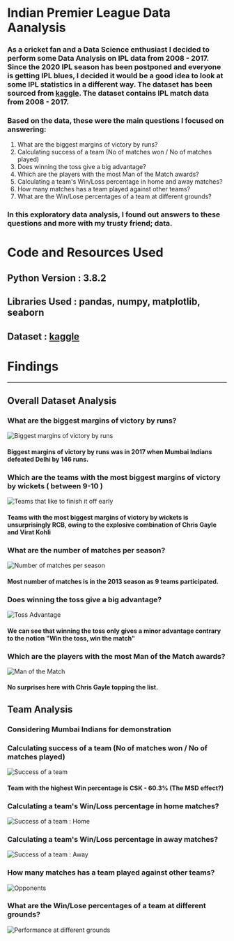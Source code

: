 # Indian Premier League Data Aanalysis

### As a cricket fan and a Data Science enthusiast I decided to perform some Data Analysis on IPL data from 2008 - 2017. Since the 2020 IPL season has been postponed and everyone is getting IPL blues, I decided it would be a good idea to look at some IPL statistics in a different way. The dataset has been sourced from [kaggle](https://www.kaggle.com/manasgarg/ipl/data). The dataset contains IPL match data from 2008 - 2017.

### Based on the data, these were the main questions I focused on answering:
1. What are the biggest margins of victory by runs?
2. Calculating success of a team (No of matches won / No of matches played)
3. Does winning the toss give a big advantage?
4. Which are the players with the most Man of the Match awards?
5. Calculating a team's Win/Loss percentage in home and away matches?
6. How many matches has a team played against other teams?
7. What are the Win/Lose percentages of a team at different grounds?

### In this exploratory data analysis, I found out answers to these questions and more with my trusty friend; data.

# Code and Resources Used

## Python Version : 3.8.2
## Libraries Used : pandas, numpy, matplotlib, seaborn
## Dataset : [kaggle](https://www.kaggle.com/manasgarg/ipl/data)

# Findings
___

## Overall Dataset Analysis

### What are the biggest margins of victory by runs?
![Biggest margins of victory by runs](https://raw.githubusercontent.com/ritik-k/ipl_analysis/master/images/Screenshot%20from%202020-06-22%2000-24-44.png)
#### Biggest margins of victory by runs was in 2017 when Mumbai Indians defeated Delhi by 146 runs.

### Which are the teams with the most biggest margins of victory by wickets ( between 9-10 )
![Teams that like to finish it off early](https://raw.githubusercontent.com/ritik-k/ipl_analysis/master/images/Screenshot%20from%202020-06-22%2000-26-26.png)
#### Teams with the most biggest margins of victory by wickets is unsurprisingly RCB, owing to the explosive combination of Chris Gayle and Virat Kohli

### What are the number of matches per season?
![Number of matches per season](https://raw.githubusercontent.com/ritik-k/ipl_analysis/master/images/Screenshot%20from%202020-06-22%2000-26-41.png)
#### Most number of matches is in the 2013 season as 9 teams participated.

### Does winning the toss give a big advantage?
![Toss Advantage](https://raw.githubusercontent.com/ritik-k/ipl_analysis/master/images/Screenshot%20from%202020-06-22%2000-27-17.png)
#### We can see that winning the toss only gives a minor advantage contrary to the notion "Win the toss, win the match"

### Which are the players with the most Man of the Match awards?
![Man of the Match](https://raw.githubusercontent.com/ritik-k/ipl_analysis/master/images/Screenshot%20from%202020-06-22%2000-27-34.png)
#### No surprises here with Chris Gayle topping the list.

## Team Analysis
### Considering Mumbai Indians for demonstration

### Calculating success of a team (No of matches won / No of matches played)
![Success of a team](https://raw.githubusercontent.com/ritik-k/ipl_analysis/master/images/Screenshot%20from%202020-06-22%2000-26-59.png)
#### Team with the highest Win percentage is CSK - 60.3% (The MSD effect?)

### Calculating a team's Win/Loss percentage in home matches?
![Success of a team : Home](https://raw.githubusercontent.com/ritik-k/ipl_analysis/master/images/Screenshot%20from%202020-06-22%2000-27-57.png)

### Calculating a team's Win/Loss percentage in away matches?
![Success of a team : Away](https://raw.githubusercontent.com/ritik-k/ipl_analysis/master/images/Screenshot%20from%202020-06-22%2000-28-15.png)

### How many matches has a team played against other teams?
![Opponents](https://raw.githubusercontent.com/ritik-k/ipl_analysis/master/images/Screenshot%20from%202020-06-22%2000-28-35.png)

### What are the Win/Lose percentages of a team at different grounds?
![Performance at different grounds](https://raw.githubusercontent.com/ritik-k/ipl_analysis/master/images/Screenshot%20from%202020-06-22%2000-29-08.png)

